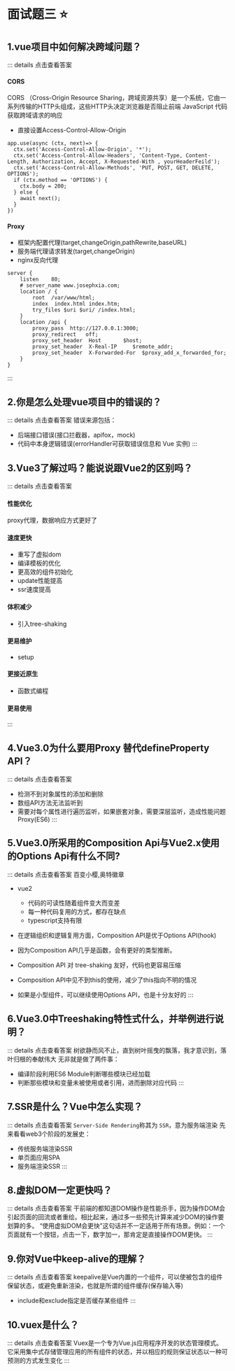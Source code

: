 # 面试题三 :star:

## 1.vue项目中如何解决跨域问题？
::: details 点击查看答案
#### CORS
CORS （Cross-Origin Resource Sharing，跨域资源共享）是一个系统，它由一系列传输的HTTP头组成，这些HTTP头决定浏览器是否阻止前端 JavaScript 代码获取跨域请求的响应
- 直接设置Access-Control-Allow-Origin
```JS
app.use(async (ctx, next)=> {
  ctx.set('Access-Control-Allow-Origin', '*');
  ctx.set('Access-Control-Allow-Headers', 'Content-Type, Content-Length, Authorization, Accept, X-Requested-With , yourHeaderFeild');
  ctx.set('Access-Control-Allow-Methods', 'PUT, POST, GET, DELETE, OPTIONS');
  if (ctx.method == 'OPTIONS') {
    ctx.body = 200; 
  } else {
    await next();
  }
})
```

#### Proxy
- 框架内配置代理(target,changeOrigin,pathRewrite,baseURL)
- 服务端代理请求转发(target,changeOrigin)
- nginx反向代理
```
server {
    listen    80;
    # server_name www.josephxia.com;
    location / {
        root  /var/www/html;
        index  index.html index.htm;
        try_files $uri $uri/ /index.html;
    }
    location /api {
        proxy_pass  http://127.0.0.1:3000;
        proxy_redirect   off;
        proxy_set_header  Host       $host;
        proxy_set_header  X-Real-IP     $remote_addr;
        proxy_set_header  X-Forwarded-For  $proxy_add_x_forwarded_for;
    }
}
```
:::


## 2.你是怎么处理vue项目中的错误的？
::: details 点击查看答案
错误来源包括：
- 后端接口错误(接口拦截器，apifox，mock)
- 代码中本身逻辑错误(errorHandler可获取错误信息和 Vue 实例)
:::


## 3.Vue3了解过吗？能说说跟Vue2的区别吗？
::: details 点击查看答案
#### 性能优化
proxy代理，数据响应方式更好了
#### 速度更快
- 重写了虚拟dom
- 编译模板的优化
- 更高效的组件初始化
- update性能提高
- ssr速度提高
#### 体积减少
- 引入tree-shaking
#### 更易维护
- setup
#### 更接近原生
- 函数式编程
#### 更易使用
:::


## 4.Vue3.0为什么要用Proxy 替代defineProperty API？
::: details 点击查看答案
- 检测不到对象属性的添加和删除
- 数组API方法无法监听到
- 需要对每个属性进行遍历监听，如果嵌套对象，需要深层监听，造成性能问题
Proxy(ES6)
:::


## 5.Vue3.0所采用的Composition Api与Vue2.x使用的Options Api有什么不同?
::: details 点击查看答案
百变小樱,奥特徽章
- vue2
  - 代码的可读性随着组件变大而变差
  - 每一种代码复用的方式，都存在缺点
  - typescript支持有限

- 在逻辑组织和逻辑复用方面，Composition API是优于Options API(hook)
- 因为Composition API几乎是函数，会有更好的类型推断。
- Composition API 对 tree-shaking 友好，代码也更容易压缩
- Composition API中见不到this的使用，减少了this指向不明的情况
- 如果是小型组件，可以继续使用Options API，也是十分友好的
:::


## 6.Vue3.0中Treeshaking特性式什么，并举例进行说明？
::: details 点击查看答案
树欲静而风不止，直到树叶摇曳的飘落，我才意识到，落叶归根的奉献伟大
无非就是做了两件事：
- 编译阶段利用ES6 Module判断哪些模块已经加载
- 判断那些模块和变量未被使用或者引用，进而删除对应代码
:::


## 7.SSR是什么？Vue中怎么实现？
::: details 点击查看答案
`Server-Side Rendering`称其为 `SSR`，意为服务端渲染
先来看看web3个阶段的发展史：
- 传统服务端渲染SSR
- 单页面应用SPA
- 服务端渲染SSR
:::


## 8.虚拟DOM一定更快吗？
::: details 点击查看答案
干前端的都知道DOM操作是性能杀手，因为操作DOM会引起页面的回流或者重绘。相比起来，通过多一些预先计算来减少DOM的操作要划算的多。
“使用虚拟DOM会更快”这句话并不一定适用于所有场景。例如：一个页面就有一个按钮，点击一下，数字加一，那肯定是直接操作DOM更快。
:::


## 9.你对Vue中keep-alive的理解？
::: details 点击查看答案
keepalive是Vue内置的一个组件，可以使被包含的组件保留状态，或避免重新渲染，也就是所谓的组件缓存(保存输入等)
- include和exclude指定是否缓存某些组件
:::


## 10.vuex是什么？
::: details 点击查看答案
Vuex是一个专为Vue.js应用程序开发的状态管理模式。它采用集中式存储管理应用的所有组件的状态，并以相应的规则保证状态以一种可预测的方式发生变化
:::
